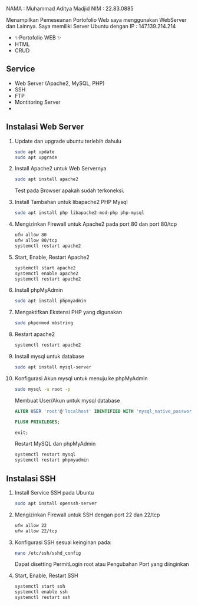 NAMA  : Muhammad Aditya Madjid
NIM   : 22.83.0885

Menampilkan Pemeseanan Portofolio Web saya menggunakan WebServer dan Lainnya.
Saya memiliki Server Ubuntu dengan IP : 147.139.214.214

- ✨Portofolio WEB ✨
- HTML
- CRUD

## Service

- Web Server (Apache2, MySQL, PHP)
- SSH
- FTP
- Montitoring Server
- 

## Instalasi Web Server

1. Update dan upgrade ubuntu terlebih dahulu
   ```bash
   sudo apt update
   sudo apt upgrade 
   ```

2. Install Apache2 untuk Web Servernya
   ```bash
   sudo apt install apache2
   ```
   Test pada Browser apakah sudah terkoneksi.

3. Install Tambahan untuk libapache2 PHP Mysql
   ```bash
   sudo apt install php libapache2-mod-php php-mysql
   ```

4. Mengizinkan Firewall untuk Apache2 pada port 80 dan port 80/tcp
   ```bash
   ufw allow 80
   ufw allow 80/tcp
   systemctl restart apache2
   ```

5. Start, Enable, Restart Apache2
   ```bash
   systemctl start apache2
   systemctl enable apache2
   systemctl restart apache2
   ```

6. Install phpMyAdmin
   ```bash
   sudo apt install phpmyadmin
   ```

7. Mengaktifkan Ekstensi PHP yang digunakan
   ```bash
   sudo phpenmod mbstring
   ```

8. Restart apache2
   ```bash
   systemctl restart apache2
   ```

9. Install mysql untuk database
   ```bash
   sudo apt install mysql-server
   ```

10. Konfigurasi Akun mysql untuk menuju ke phpMyAdmin
    ```bash
    sudo mysql -u root -p
    ```

    Membuat User/Akun untuk mysql database
    ```sql
    ALTER USER 'root'@'localhost' IDENTIFIED WITH 'mysql_native_password' BY 'isikan_password' ;
    ```
    ```sql
    FLUSH PRIVILEGES;
    ```
    ```sql
    exit;
    ```

    Restart MySQL dan phpMyAdmin
    ```bash
    systemctl restart mysql
    systemctl restart phpmyadmin
    ```

## Instalasi SSH

1. Install Service SSH pada Ubuntu
   ```bash
   sudo apt install openssh-server
   ```

2. Mengizinkan Firewall untuk SSH dengan port 22 dan 22/tcp
   ```bash
   ufw allow 22
   ufw allow 22/tcp
   ```

3. Konfigurasi SSH sesuai keinginan pada:
   ```bash
   nano /etc/ssh/sshd_config
   ```
   Dapat disetting PermitLogin root atau Pengubahan Port yang diinginkan

4. Start, Enable, Restart SSH
   ```bash
   systemctl start ssh
   systemctl enable ssh
   systemctl restart ssh
   ```



    


    
